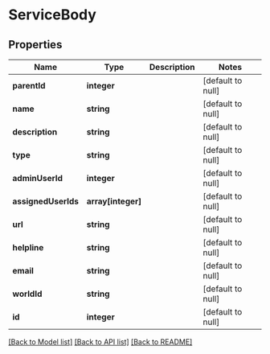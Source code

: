 # ServiceBody

## Properties
Name | Type | Description | Notes
------------ | ------------- | ------------- | -------------
**parentId** | **integer** |  | [default to null]
**name** | **string** |  | [default to null]
**description** | **string** |  | [default to null]
**type** | **string** |  | [default to null]
**adminUserId** | **integer** |  | [default to null]
**assignedUserIds** | **array[integer]** |  | [default to null]
**url** | **string** |  | [default to null]
**helpline** | **string** |  | [default to null]
**email** | **string** |  | [default to null]
**worldId** | **string** |  | [default to null]
**id** | **integer** |  | [default to null]

[[Back to Model list]](../README.md#documentation-for-models) [[Back to API list]](../README.md#documentation-for-api-endpoints) [[Back to README]](../README.md)



